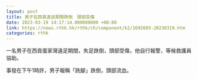 ```yaml
---
layout: post
title: 男子在西貢遠足期間跌倒　頭部受傷
date: 2023-03-19 14:17:14.000000000 +08:00
link: https://news.rthk.hk/rthk/ch/component/k2/1692603-20230319.htm
categories: rthk
---
```


一名男子在西貢蛋家灣遠足期間，失足跌倒，頭部受傷，他自行報警，等候救護員協助。

事發在下午1時許，男子報稱「跣腳」跌倒，頭部流血。
